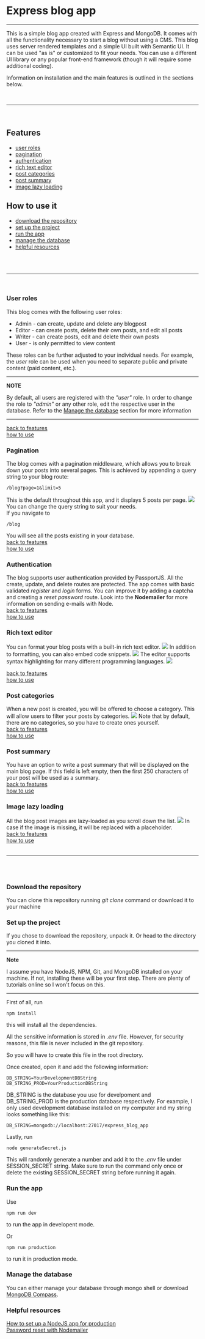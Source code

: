 # Express blog app
---
This is a simple blog app created with Express and MongoDB. It comes with all the functionality necessary to start a blog without using a CMS. This blog uses server rendered templates and a simple UI built with Semantic UI. It can be used "as is" or customized to fit your needs. You can use a different UI library or any popular front-end framework (though it will require some additional coding).

Information on installation and the main features is outlined in the sections below.

<br/>

---

<br/>

## Features
 - [user roles](#user-roles)
 - [pagination](#pagination)
 - [authentication](#authentication)
 - [rich text editor](#rich-text-editor)
 - [post categories](#post-category)
 - [post summary](#post-summary)
 - [image lazy loading](#image-lazy-loading)

## How to use it
- [download the repository](#download-the-repository)
- [set up the project](#set-up-the-project)
- [run the app](#run-the-app)
- [manage the database](#manage-the-database)
- [helpful resources](#helpful-resources)
<br/>
<br/>

---

<br/>

### **User roles**    

This blog comes with the following user roles:
- Admin - can create, update and delete any blogpost
- Editor - can create posts, delete their own posts, and edit all posts
- Writer - can create posts, edit and delete their own posts
- User - is only permitted to view content

These roles can be further adjusted to your individual needs. For example, the *user* role can be used when you need to separate public and private content (paid content, etc.).

---
**NOTE**

By default, all users are registered with the *"user"* role. In order to change the role to *"admin"* or any other role, edit the respective user in the database. Refer to the [Manage the database](#manage-the-database) section for more information

---

[back to features](#features)   
[how to use](#how-to-use-it)

### **Pagination**    

The blog comes with a pagination middleware, which allows you to break down your posts into several pages. This is achieved by appending a query string to your blog route:
```
/blog?page=1&limit=5
```
This is the default throughout this app, and it displays 5 posts per page. 
![](/readme_screenshots/pagination.png)
You can change the query string to suit your needs.     
If you navigate to 
```
/blog
```
You will see all the posts existing in your database.   
[back to features](#features)   
[how to use](#how-to-use-it)

### **Authentication**
The blog supports user authentication provided by PassportJS. All the create, update, and delete routes are protected.  The app comes with basic validated *register* and *login* forms. You can improve it by adding a captcha and creating a *reset password* route. Look into the **Nodemailer** for more information on sending e-mails with Node.    
[back to features](#features)   
[how to use](#how-to-use-it)

### **Rich text editor**
You can format your blog posts with a built-in rich text editor. 
![](/readme_screenshots/text_editor.png)
In addition to formatting, you can also embed code snippets. 
![](/readme_screenshots/insert_code.png)
The editor supports syntax highlighting for many different programming languages.
![](/readme_screenshots/code_snippet.png)

[back to features](#features)   
[how to use](#how-to-use-it)

### **Post categories**
When a new post is created, you will be offered to choose a category. This will allow users to filter your posts by categories. 
![](/readme_screenshots/filter.png)
Note that by default, there are no categories, so you have to create ones yourself.    
[back to features](#features)   
[how to use](#how-to-use-it)

### **Post summary**
You have an option to write a post summary that will be displayed on the main blog page. If this field is left empty, then the first 250 characters of your post will be used as a summary.   
[back to features](#features)   
[how to use](#how-to-use-it)

### **Image lazy loading**
All the blog post images are lazy-loaded as you scroll down the list. 
![](/readme_screenshots/lazy_loading.png)
In case if the image is missing, it will be replaced with a placeholder.  
[back to features](#features)   
[how to use](#how-to-use-it)
<br/>
<br/>

---

<br/>
<br/>

### **Download the repository**
You can clone this repository running *git clone* command or download it to your machine

### **Set up the project**
If you chose to download the repository, unpack it. Or head to the directory you cloned it into.

---

**Note**

I assume you have NodeJS, NPM, Git, and MongoDB installed on your machine. If not, installing these will be your first step. There are plenty of tutorials online so I won't focus on this.

---

First of all, run
```git
npm install
```
this will install all the dependencies.

All the sensitive information is stored in *.env* file. However, for security reasons, this file is never included in the git repository.

So you will have to create this file in the root directory.

Once created, open it and add the following information:

```
DB_STRING=YourDevelopmentDBString
DB_STRING_PROD=YourProductionDBString
```
DB_STRING is the database you use for develpoment and DB_STRING_PROD is the production database respectively. For example, I only used development database installed on my computer and my string looks something like this:
```
DB_STRING=mongodb://localhost:27017/express_blog_app
```

Lastly, run

```
node generateSecret.js
```

This will randomly generate a number and add it to the *.env* file under SESSION_SECRET string. Make sure to run the command only once or delete the existing SESSION_SECRET string before running it again.

### Run the app
Use 
```
npm run dev
```
to run the app in developent mode.

Or 

```
npm run production
```

to run it in production mode.

### **Manage the database**
You can either manage your database through mongo shell or download [MongoDB Compass](https://www.mongodb.com/products/compass).

### **Helpful resources**
[How to set up a NodeJS app for production](https://www.digitalocean.com/community/tutorials/how-to-set-up-a-node-js-application-for-production-on-ubuntu-16-04)   
[Password reset with Nodemailer](https://morioh.com/p/12aff44d8d22)
